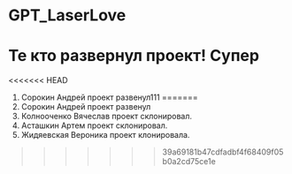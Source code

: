 # GPT_LaserLove

# Те кто развернул проект! Супер

<<<<<<< HEAD
1. Сорокин Андрей проект развенул111
=======
1. Сорокин Андрей проект развенул
2. Колнооченко Вячеслав проект склонировал.
3. Асташкин Артем проект склонировал.
4. Жидяевская Вероника проект клонировала.
>>>>>>> 39a69181b47cdfadbf4f68409f05b0a2cd75ce1e
